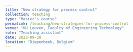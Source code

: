 ```yaml
---
title: "New strategy for process control"
collection: teaching
type: "Master's course"
permalink: /teaching/new-strategies-for-process-control
venue: "KU Leuven, Faculty of Engineering Technology"
role: "Teaching assistant"
date: 2023-09-30
location: "Diepenbeek, Belgium"
---
```

